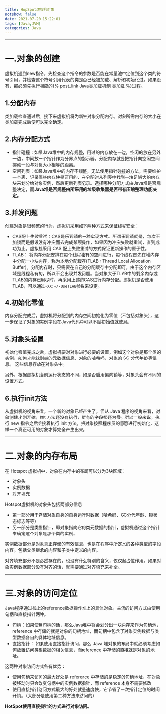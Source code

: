 ```yaml
---
title: HopSpot虚拟机对象
notshow: false
date: 2021-07-20 15:22:01
tags: [Java,JVM]
categories: Java
---
```

<meta name="referrer" content="no-referrer" />

--- 
# 一.对象的创建

虚拟机遇到new指令，先检查这个指令的参数是否能在常量池中定位到这个类的符号引用，并检查这个符号引用代表的类是否已经被加载、解析和初始化过。如果没有，那必须先执行相应的{% post_link Java类加载机制 类加载 %}过程。

## 1.分配内存

类加载检查通过后，接下来虚拟机将为新生对象分配内存。对象所需内存的大小在类加载完成后便可以完全确定。

<!--More-->

## 2.内存分配方式

- 指针碰撞：如果Java堆中的内存规整，用过的内存放在一边，空闲的放在另外一边，中间放一个指针作为分界点的指示器。分配内存就是把指针向空闲空间挪动一段与对象大小相等的距离。
- 空闲列表：如果Java堆中的内存不规整，无法使用指针碰撞的方法，需要维护一个表，记录哪些内存块是可用的，在分配时从列表中找到一块足够大的内存块来划分给对象实例，然后更新列表记录。选择哪种分配方式由Java堆是否规整决定，而**Java堆是否规整由所采用的垃圾收集器是否带有压缩整理功能决定。**

## 3.并发问题

创建对象是很频繁的行为，虚拟机采用如下两种方式来保证线程安全：

- CAS配上失败重试：CAS是乐观锁的一种实现方式。所谓乐观锁就是，每次不加锁而是假设没有冲突而去完成某项操作，如果因为冲突失败就重试，直到成功为止。虚拟机采用 CAS 配上失败重试的方式保证更新操作的原子性。
- TLAB： 将内存分配安排在每个线程独有的空间进行，每个线程首先在堆内存中分配一小块内存，称为本地分配缓存(TLAB : Thread Local Allocation Buffer)。分配内存时，只需要在自己的分配缓存中分配即可，由于这个内存区域是线程私有的，所以不会出现并发问题。当对象大于TLAB中的剩余内存或TLAB的内存已用尽时，再采用上述的CAS进行内存分配。虚拟机是否使用TLAB，可以通过`-XX:+/-UseTLAB`参数来设定。

## 4.初始化零值

内存分配完成后，虚拟机将分配到的内存空间初始化为零值（不包括对象头），这一步保证了对象的实例字段在Java代码中可以不赋初始值就使用。

## 5.对象头设置

初始化零值完成之后，虚拟机要对对象进行必要的设置，例如这个对象是那个类的实例、如何才能找到类的元数据信息、对象的哈希吗、对象的 GC 分代年龄等信息。 这些信息存放在对象头中。

另外，根据虚拟机当前运行状态的不同，如是否启用偏向锁等，对象头会有不同的设置方式。

## 6.执行init方法

从虚拟机的视角来看，一个新的对象已经产生了，但从 Java 程序的视角来看，对象创建才刚开始，init 方法还没有执行，所有的字段都还为零。所以一般来说，执行 new 指令之后会接着执行 init 方法，把对象按照程序员的意愿进行初始化，这样一个真正可用的对象才算完全产生出来。

---
# 二.对象的内存布局

在 Hotspot 虚拟机中，对象在内存中的布局可以分为3块区域：

- 对象头
- 实例数据
- 对齐填充

Hotspot虚拟机的对象头包括两部分信息

- 第一部分用于存储对象自身的自身运行时数据（哈希码、GC分代年龄、锁状态标志等等）
- 另一部分是类型指针，即对象指向它的类元数据的指针，虚拟机通过这个指针来确定这个对象是那个类的实例。

实例数据部分是对象真正存储的有效信息，也是在程序中所定义的各种类型的字段内容。包括父类继承的内容和子类中定义的内容。

对齐填充部分不是必然存在的，也没有什么特别的含义，仅仅起占位作用。如果对象实例数据部分没有对齐的话，就需要通过对齐填充来补全。

---     
# 三.对象的访问定位

Java程序通过栈上的reference数据操作堆上的具体对象。主流的访问方式由使用句柄和直接指针两种。

- 句柄：如果使用句柄的话，那么Java堆中将会划分出一块内存来作为句柄池，reference 中存储的就是对象的句柄地址，而句柄中包含了对象实例数据与类型数据各自的具体地址信息。
- 直接指针： 如果使用直接指针访问，那么 Java 堆对象的布局中就必须考虑如何放置访问类型数据的相关信息，而reference 中存储的直接就是对象的地址。

这两种对象访问方式各有优势：

- 使用句柄来访问的最大好处是 reference 中存储的是稳定的句柄地址，在对象被移动时只会改变句柄中的实例数据指针，而 reference 本身不需要修改
- 使用直接指针访问方式最大的好处就是速度快，它节省了一次指针定位的时间开销。（大部分是使用第二种方法来访问的）

**HotSpot使用直接指针的方式进行对象访问。**
